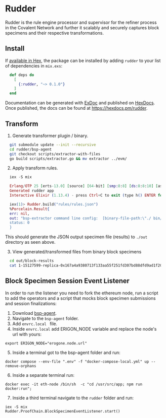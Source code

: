 # Rudder

Rudder is the rule engine processor and supervisor for the refiner process in the Covalent Network and further it scalably and securely captures block specimens and their respective transformations.

## Install

If [available in Hex](https://hex.pm/docs/publish), the package can be installed
by adding `rudder` to your list of dependencies in `mix.exs`:

  ```elixir
    def deps do
      [
        {:rudder, "~> 0.1.0"}
      ]
    end
  ```

Documentation can be generated with [ExDoc](https://github.com/elixir-lang/ex_doc)
and published on [HexDocs](https://hexdocs.pm). Once published, the docs can
be found at <https://hexdocs.pm/rudder>.

## Transform

1. Generate transformer plugin / binary.

  ```bash
    git submodule update --init --recursive
    cd rudder/bsp-agent
    git checkout scripts/extractor-with-files
    go build scripts/extractor.go && mv extractor ../evm/
  ```

2. Apply transform rules.

  ```elixir
    iex -S mix

    Erlang/OTP 25 [erts-13.0] [source] [64-bit] [smp:8:8] [ds:8:8:10] [async-threads:1] [jit:ns] [dtrace]
    Generated rudder app
    Interactive Elixir (1.13.4) - press Ctrl+C to exit (type h() ENTER for help)

    iex(1)> Rudder.build("rules/rules.json")
    %Porcelain.Result{
    err: nil,
    out: "bsp-extractor command line config:  [binary-file-path:\"./ bin/block-specimens/\" codec-path:\"./bsp-agent/codec/block-ethereum.avsc\" indent-json:\"0\" output-file-path:\"./out/block-results/\"]\n\nfile:  out/block-results/1-15127599-replica-0x167a4a9380713f133aa55f251fd307bd88dfd9ad1f2087346e1b741ff47ba7f5-specimen.json bytes:  1563265\n\nfile:  out/block-results/1-15127600-replica-0x14a2d5978dcde0e6988871c1a246bea31e44f73467f7c242f9cd19c30cd5f8b1-specimen.json bytes:  2761078\n\nfile:  out/block-results/1-15127601-replica-0x4757d9272c0f4c5f961667d43265123d22d7459d63f2041866df2962758c6070-specimen.json bytes:  3693996\n\nfile:  out/block-results/
    status: 0
    }
  ```

This should generate the JSON output specimen file (results) to `./out` directory as seen above.

3. View generated/transformed files from binary block specimens

  ```bash
    cd out/block-results
    cat 1-15127599-replica-0x167a4a9380713f133aa55f251fd307bd88dfd9ad1f2087346e1b741ff47ba7f5-specimen.json
  ```

## Block Specimen Session Event Listener
In order to run the listener you need to fork the ethereum node, run a script to add the operators and a script that mocks block specimen submissions and session finalizations:
1. Download [bsp-agent](https://github.com/covalenthq/bsp-agent).
2. Navigate to the `bsp-agent` folder. 
3. Add `envrc.local ` file.
4. Inside `envrc.local` add ERIGON_NODE variable and replace the node's url with yours:
```
export ERIGON_NODE="erogone.node.url"
```
5. Inside a terminal got to the bsp-agent folder and run: 
``` 
docker compose --env-file ".env" -f "docker-compose-local.yml" up --remove-orphans
```
6. Inside a separate terminal run:
```
docker exec -it eth-node /bin/sh  -c "cd /usr/src/app; npm run docker:run";
```
7. Inside a third terminal navigate to the `rudder` folder and run:
```
iex -S mix 
Rudder.ProofChain.BlockSpecimenEventListener.start()
```
